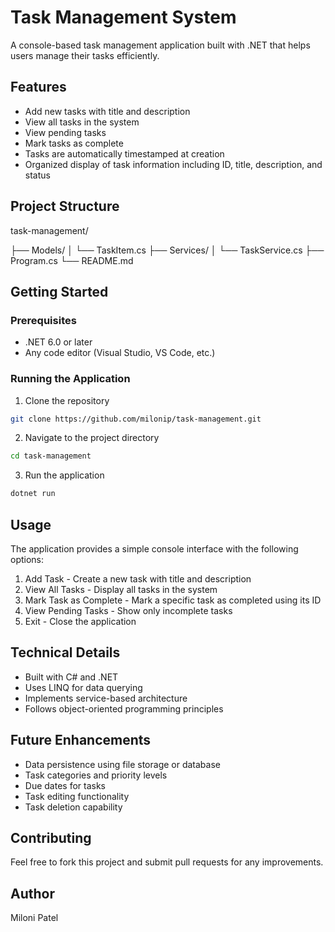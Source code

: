 # Task Management System

A console-based task management application built with .NET that helps users manage their tasks efficiently.

## Features

- Add new tasks with title and description
- View all tasks in the system
- View pending tasks
- Mark tasks as complete
- Tasks are automatically timestamped at creation
- Organized display of task information including ID, title, description, and status

## Project Structure

task-management/

├── Models/
│   └── TaskItem.cs
├── Services/
│   └── TaskService.cs
├── Program.cs
└── README.md

## Getting Started

### Prerequisites

- .NET 6.0 or later
- Any code editor (Visual Studio, VS Code, etc.)

### Running the Application

1. Clone the repository
```bash
git clone https://github.com/milonip/task-management.git
```

2. Navigate to the project directory
```bash
cd task-management
```

3. Run the application
```bash
dotnet run
```

## Usage
The application provides a simple console interface with the following options:

1. Add Task - Create a new task with title and description
2. View All Tasks - Display all tasks in the system
3. Mark Task as Complete - Mark a specific task as completed using its ID
4. View Pending Tasks - Show only incomplete tasks
5. Exit - Close the application

## Technical Details
- Built with C# and .NET
- Uses LINQ for data querying
- Implements service-based architecture
- Follows object-oriented programming principles

## Future Enhancements
- Data persistence using file storage or database
- Task categories and priority levels
- Due dates for tasks
- Task editing functionality
- Task deletion capability

## Contributing
Feel free to fork this project and submit pull requests for any improvements.

## Author
Miloni Patel
